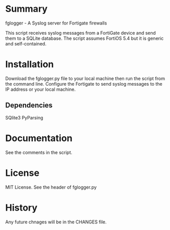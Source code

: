 # Summary
fglogger - A Syslog server for Fortigate firewalls

This script receives syslog messages from a FortiGate device and send them to a SQLite database. The script assumes FortiOS 5.4 but it is generic and self-contained. 

# Installation
Download the fglogger.py file to your local machine then run the script from the command line.
Configure the Fortigate to send syslog messages to the IP address or your local machine.

## Dependencies
SQlite3
PyParsing

# Documentation
See the comments in the script.

# License
MIT License. See the header of fglogger.py

# History
Any future chnages will be in the CHANGES file.

